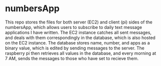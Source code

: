 # numbersApp
This repo stores the files for both server (EC2) and client (pi) sides of the numbersApp, which allows users to subscribe to daily text message applications I have written.
The EC2 instance catches all sent messages, and deals with them correspondingly in the database, which is also hosted on the EC2 instance. The database stores name, number, and apps as a binary value, which is edited by sending messages to the server. The raspberry pi then retrieves all values in the database, and every morning at 7 AM, sends the messages to those who have set to recieve them. 
